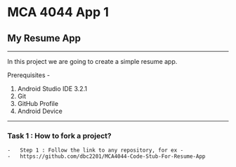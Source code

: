 # MCA 4044 App 1
## My Resume App

___

In this project we are going to create a simple resume app.

Prerequisites - 
1. Android Studio IDE 3.2.1
2. Git
3. GitHub Profile
4. Android Device

___

### Task 1 : How to fork a project?

    -   Step 1 : Follow the link to any repository, for ex -
    -   https://github.com/dbc2201/MCA4044-Code-Stub-For-Resume-App



